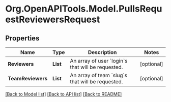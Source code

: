 # Org.OpenAPITools.Model.PullsRequestReviewersRequest

## Properties

Name | Type | Description | Notes
------------ | ------------- | ------------- | -------------
**Reviewers** | **List<string>** | An array of user &#x60;login&#x60;s that will be requested. | [optional] 
**TeamReviewers** | **List<string>** | An array of team &#x60;slug&#x60;s that will be requested. | [optional] 

[[Back to Model list]](../README.md#documentation-for-models) [[Back to API list]](../README.md#documentation-for-api-endpoints) [[Back to README]](../README.md)


